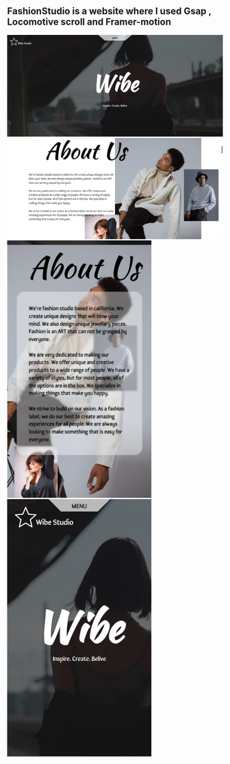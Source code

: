 ## FashionStudio is a website where I used Gsap , Locomotive scroll and Framer-motion
<img src="Wibe-Home-Desktop.png"  width="600px"/>
<img src="Wibe-About-Desktop.png" width="600px" />
<span><img src="Wibe-About-Mobile.png" height="600px" >
<img src="Wibe-Home-Moblie.png" height="600px"/></span>



